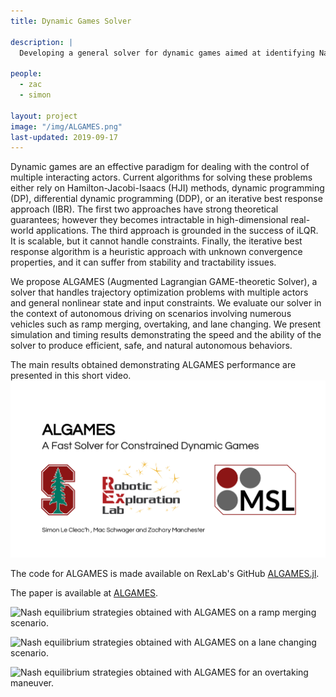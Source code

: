 ```yaml
---
title: Dynamic Games Solver

description: |
  Developing a general solver for dynamic games aimed at identifying Nash equilibrium strategies specifically tailored to robotics applications. 

people:
  - zac
  - simon

layout: project
image: "/img/ALGAMES.png"
last-updated: 2019-09-17
---
```


Dynamic games are an effective paradigm for dealing with the control of multiple interacting actors. Current algorithms for solving these problems either rely on Hamilton-Jacobi-Isaacs (HJI) methods, dynamic programming (DP), differential dynamic programming (DDP), or an iterative best response approach (IBR). The first two approaches have strong theoretical guarantees; however they becomes intractable in high-dimensional real-world applications. The third approach is grounded in the success of iLQR. It is scalable, but it cannot handle constraints. Finally, the iterative best response algorithm is a heuristic approach with unknown convergence properties, and it can suffer from stability and tractability issues. 

We propose ALGAMES (Augmented Lagrangian GAME-theoretic Solver), a solver that handles trajectory optimization problems with multiple actors and general nonlinear state and input constraints. We evaluate our solver in the context of autonomous driving on scenarios involving numerous vehicles such as ramp merging, overtaking, and lane changing. We present simulation and timing results demonstrating the speed and the ability of the solver to produce efficient, safe, and natural autonomous behaviors. 

The main results obtained demonstrating ALGAMES performance are presented in this short video. 
[![ALGAMES](/img/algames_video.png)](https://www.youtube.com/watch?v=ZvaVNvw5fYw "ALGAMES")

The code for ALGAMES is made available on RexLab's GitHub [ALGAMES.jl](https://github.com/RoboticExplorationLab/ALGAMES.jl.git).

The paper is available at [ALGAMES](https://rexlab.stanford.edu/papers/ALGAMES.pdf).

![Nash equilibrium strategies obtained with ALGAMES on a ramp merging scenario.](/img/ramp_merging.gif)

![Nash equilibrium strategies obtained with ALGAMES on a lane changing scenario.](/img/lane_changing.gif)

![Nash equilibrium strategies obtained with ALGAMES for an overtaking maneuver.](/img/overtaking.gif)

